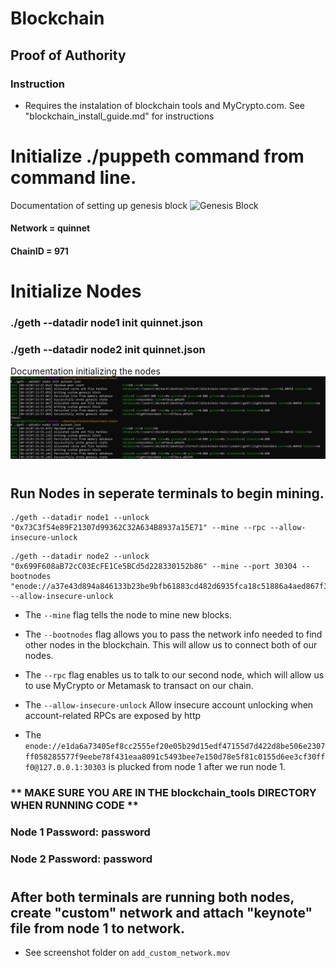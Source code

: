 # Blockchain

## Proof of Authority

### Instruction
* Requires the instalation of blockchain tools and MyCrypto.com. See "blockchain_install_guide.md" for instructions


# Initialize ./puppeth command from command line. 
Documentation of setting up genesis block ![Genesis Block](Screenshot/genesis_block_configured.png)
#### Network = quinnet
#### ChainID = 971

# Initialize Nodes

### ./geth --datadir node1 init quinnet.json
### ./geth --datadir node2 init quinnet.json
Documentation initializing the nodes ![Initialize Nodes](Screenshot/initialise_nodes.png)
#
#
## Run Nodes in seperate terminals to begin mining. 
```
./geth --datadir node1 --unlock  "0x73C3f54e89F21307d99362C32A634B8937a15E71" --mine --rpc --allow-insecure-unlock
```
```
./geth --datadir node2 --unlock "0x699F608aB72cC03EcFE1Ce5BCd5d228330152b86" --mine --port 30304 --bootnodes "enode://a37e43d894a846133b23be9bfb61883cd482d6935fca18c51886a4aed867f3a25b7fab33b4b98983ed0bccc70293aafc64a0909ea49c912ddd78be785f26f6f6@127.0.0.1:30303"  --allow-insecure-unlock
```

* The ```--mine``` flag tells the node to mine new blocks.

* The ```--bootnodes``` flag allows you to pass the network info needed to find other nodes in the blockchain. This will allow us to connect both of our nodes.

* The ```--rpc``` flag enables us to talk to our second node, which will allow us to use MyCrypto or Metamask to transact on our chain.

* The ```--allow-insecure-unlock``` Allow insecure account unlocking when account-related RPCs are exposed by http

* The ```enode://e1da6a73405ef8cc2555ef20e05b29d15edf47155d7d422d8be506e2307ff058285577f9eebe78f431eaa8091c5493bee7e150d78e5f81c0155d6ee3cf30fff0@127.0.0.1:30303``` is plucked from node 1 after we run node 1. 

### ** MAKE SURE YOU ARE IN THE blockchain_tools DIRECTORY WHEN RUNNING CODE **
### Node 1 Password: password
### Node 2 Password: password
#
#
## After both terminals are running both nodes, create "custom" network and attach "keynote" file from node 1 to network. 
 * See screenshot folder on ```add_custom_network.mov```


